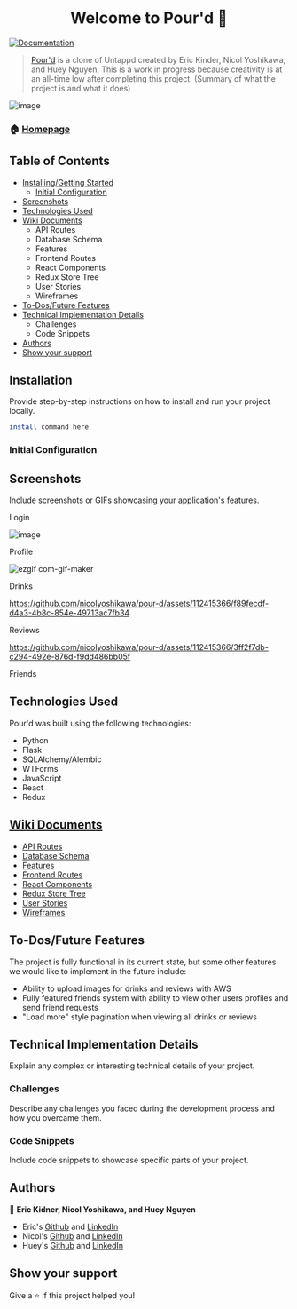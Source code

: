 
<h1 align="center">Welcome to Pour'd 👋</h1>
<p>
  <a href="https://github.com/nicolyoshikawa/pour-d/wiki" target="_blank">
    <img alt="Documentation" src="https://img.shields.io/badge/documentation-yes-brightgreen.svg" />
  </a>
</p>

> [Pour'd](https://pourd.onrender.com/) is a clone of Untappd created by Eric Kinder, Nicol Yoshikawa, and Huey Nguyen. This is a work in progress because creativity is at an all-time low after completing this project. (Summary of what the project is and what it does)

![image](https://github.com/nicolyoshikawa/pour-d/assets/78172054/c4d9ef19-e79c-4fe0-8804-e1164b621846)

### 🏠 [Homepage](https://pourd.onrender.com/home)

## Table of Contents

 - [Installing/Getting Started](https://github.com/nicolyoshikawa/pour-d/blob/huey-readme-edit/README.md#installation)
	 - [Initial Configuration](https://github.com/nicolyoshikawa/pour-d/blob/huey-readme-edit/README.md#initial-configuration)
- [Screenshots](https://github.com/nicolyoshikawa/pour-d/blob/huey-readme-edit/README.md#screenshots)
- [Technologies Used](https://github.com/nicolyoshikawa/pour-d/blob/huey-readme-edit/README.md#technologies-used)
- [Wiki Documents](https://github.com/nicolyoshikawa/pour-d/blob/huey-readme-edit/README.md#wiki-documents)
	- API Routes
 	- Database Schema
 	- Features
 	- Frontend Routes
 	- React Components
 	- Redux Store Tree
	- User Stories
	- Wireframes 
- [To-Dos/Future Features](https://github.com/nicolyoshikawa/pour-d/blob/huey-readme-edit/README.md#to-dosfuture-features)
- [Technical Implementation Details](https://github.com/nicolyoshikawa/pour-d/blob/huey-readme-edit/README.md#technical-implementation-details)
	- Challenges
	- Code Snippets
- [Authors](https://github.com/nicolyoshikawa/pour-d/blob/huey-readme-edit/README.md#authors)
- [Show your support](https://github.com/nicolyoshikawa/pour-d/blob/huey-readme-edit/README.md#show-your-support)

## Installation 
Provide step-by-step instructions on how to install and run your project locally.
```sh
install command here
```
### Initial Configuration

## Screenshots
Include screenshots or GIFs showcasing your application's features.

Login

![image](https://github.com/nicolyoshikawa/pour-d/assets/78172054/ac0d5485-27b7-440e-a824-28df365977e4)

Profile

![ezgif com-gif-maker](https://github.com/nicolyoshikawa/pour-d/assets/112415366/411fb169-c4b6-4530-b77c-d4d6473de871)

Drinks

https://github.com/nicolyoshikawa/pour-d/assets/112415366/f89fecdf-d4a3-4b8c-854e-49713ac7fb34

Reviews

https://github.com/nicolyoshikawa/pour-d/assets/112415366/3ff2f7db-c294-492e-876d-f9dd486bb05f



Friends



## Technologies Used

Pour'd was built using the following technologies:

- Python
- Flask
- SQLAlchemy/Alembic
- WTForms
- JavaScript
- React
- Redux

## [Wiki Documents](https://github.com/nicolyoshikawa/pour-d/wiki)
- [API Routes](https://github.com/nicolyoshikawa/pour-d/wiki/Backend-Routes)
- [Database Schema](https://github.com/nicolyoshikawa/pour-d/wiki/Database-Schema)
- [Features](https://github.com/nicolyoshikawa/pour-d/wiki/Feature-List)
- [Frontend Routes](https://github.com/nicolyoshikawa/pour-d/wiki/Frontend-Routes)
- [React Components](https://github.com/nicolyoshikawa/pour-d/wiki/React-Components)
- [Redux Store Tree](https://github.com/nicolyoshikawa/pour-d/wiki/Redux-Store-Tree)
- [User Stories](https://github.com/nicolyoshikawa/pour-d/wiki/User-Stories)
- [Wireframes](https://github.com/nicolyoshikawa/pour-d/wiki/Wireframes)


## To-Dos/Future Features

The project is fully functional in its current state, but some other features we would like to implement in the future include:

- Ability to upload images for drinks and reviews with AWS
- Fully featured friends system with ability to view other users profiles and send friend requests
- "Load more" style pagination when viewing all drinks or reviews

## Technical Implementation Details

Explain any complex or interesting technical details of your project.

### Challenges

Describe any challenges you faced during the development process and how you overcame them.

### Code Snippets

Include code snippets to showcase specific parts of your project.

## Authors

👤 **Eric Kidner, Nicol Yoshikawa, and Huey Nguyen**

* Eric's [Github](https://github.com/etkndr) and [LinkedIn](https://www.linkedin.com/in/eric-kinder-799097288/)
* Nicol's [Github](https://github.com/nicolyoshikawa) and [LinkedIn](https://www.linkedin.com/in/nicol-yoshikawa/)
* Huey's [Github](https://github.com/Syndux) and [LinkedIn](https://www.linkedin.com/in/huey-nguyen/)


## Show your support

Give a ⭐️ if this project helped you!
